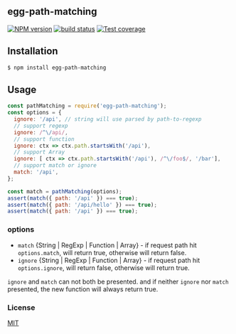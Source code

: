 egg-path-matching
---------------

[![NPM version][npm-image]][npm-url]
[![build status][travis-image]][travis-url]
[![Test coverage][coveralls-image]][coveralls-url]

[npm-image]: https://img.shields.io/npm/v/egg-path-matching.svg?style=flat-square
[npm-url]: https://npmjs.org/package/egg-path-matching
[travis-image]: https://img.shields.io/travis/eggjs/egg-path-matching.svg?style=flat-square
[travis-url]: https://travis-ci.org/eggjs/egg-path-matching
[coveralls-image]: https://img.shields.io/coveralls/eggjs/egg-path-matching.svg?style=flat-square
[coveralls-url]: https://coveralls.io/r/eggjs/egg-path-matching?branch=master

## Installation

```bash
$ npm install egg-path-matching
```

## Usage

```js
const pathMatching = require('egg-path-matching');
const options = {
  ignore: '/api', // string will use parsed by path-to-regexp
  // support regexp
  ignore: /^\/api/,
  // support function
  ignore: ctx => ctx.path.startsWith('/api'),
  // support Array
  ignore: [ ctx => ctx.path.startsWith('/api'), /^\/foo$/, '/bar'],
  // support match or ignore
  match: '/api',
};

const match = pathMatching(options);
assert(match({ path: '/api' }) === true);
assert(match({ path: '/api/hello' }) === true);
assert(match({ path: '/api' }) === true);
```

### options

- `match` {String | RegExp | Function | Array} - if request path hit `options.match`, will return true, otherwise will return false.
- `ignore` {String | RegExp | Function | Array} - if request path hit `options.ignore`, will return false, otherwise will return true.

`ignore` and `match` can not both be presented. and if neither `ignore` nor `match` presented, the new function will always return true.

### License

[MIT](LICENSE)
